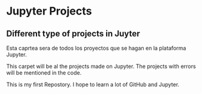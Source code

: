 # Jupyter Projects
## Different type of projects in Juyter

Esta caprtea sera de todos los proyectos que se hagan en la plataforma Jupyter.

This carpet will be al the projects made on Jupyter. The projects with errors will be mentioned in the code.

This is my first Repostory. I hope to learn a lot of GitHub and Jupyter.
